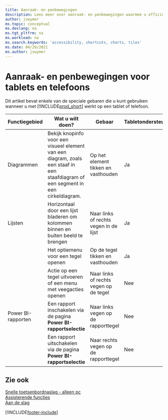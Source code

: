```yaml
---
title: Aanraak- en penbewegingen
description: Lees meer over aanraak- en penbewegingen waarmee u efficiënt kunt werken met uw gegevens op tablets en telefoons.
author: jswymer
ms.topic: conceptual
ms.devlang: na
ms.tgt_pltfrm: na
ms.workload: na
ms.search.keywords: 'accessibility, shortcuts, charts, tiles'
ms.date: 04/29/2021
ms.author: jswymer
---
```


# <a name="touch-and-pen-gestures-for-tablet-and-phones"></a>Aanraak- en penbewegingen voor tablets en telefoons

Dit artikel bevat enkele van de speciale gebaren die u kunt gebruiken wanneer u met [!INCLUDE[prod_short](includes/prod_short.md)] werkt op een tablet of telefoon.

|Functiegebied|Wat u wilt doen?|Gebaar|Tabletondersteuning|Telefoonondersteuning|
|------------|----------------------|-------|--------------|-------------|
|Diagrammen|Bekijk knopinfo voor een visueel element van een diagram, zoals een staaf in een staafdiagram of een segment in een cirkeldiagram.|Op het element tikken en vasthouden|Ja|Ja|
|Lijsten|Horizontaal door een lijst bladeren om kolommen binnen en buiten beeld te brengen|Naar links of rechts vegen in de lijst|Ja|Nee|
||Het optiemenu voor een tegel openen|Op de tegel tikken en vasthouden|Ja|Ja|
||Actie op een tegel uitvoeren of een menu met veegacties openen |Naar links of rechts vegen op de tegel|Nee|Ja|
|Power BI-rapporten|Een rapport inschakelen via de pagina **Power BI-rapportselectie** |Naar links vegen op de rapporttegel|Nee|Ja|
||Een rapport uitschakelen via de pagina **Power BI-rapportselectie** |Naar rechts vegen op de rapporttegel|Nee|Ja|

<!-- ## Charts

Business Central built-in charts display useful information about business data and KPIs. You can get additional information about the data by using the tooltips that are available on top of the data. To access a tooltip, tap and hold or hover over the data.

-->

## <a name="see-also"></a>Zie ook

[Snelle toetsenbordnaslag - alleen pc](keyboard-shortcuts-cheatsheet.md)  
[Assisterende functies](ui-accessibility.md)  
[Aan de slag](/dynamics365/business-central/ui-get-ready-business)  

[!INCLUDE[footer-include](includes/footer-banner.md)]

